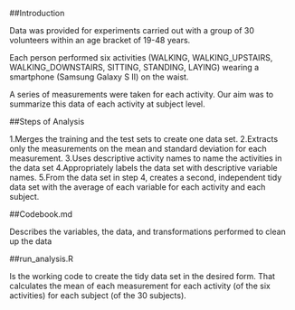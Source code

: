 
##Introduction

Data was provided for experiments carried out with a group of 30 volunteers within an age bracket of 19-48 years. 

Each person performed six activities (WALKING, WALKING_UPSTAIRS, WALKING_DOWNSTAIRS, SITTING, STANDING, LAYING) wearing a smartphone (Samsung Galaxy S II) on the waist. 

A series of measurements were taken for each activity. Our aim was to summarize this data of each activity at subject level.

##Steps of Analysis

1.Merges the training and the test sets to create one data set.
2.Extracts only the measurements on the mean and standard deviation for each measurement.
3.Uses descriptive activity names to name the activities in the data set
4.Appropriately labels the data set with descriptive variable names.
5.From the data set in step 4, creates a second, independent tidy data set with the average of each variable for each activity and each subject.

##Codebook.md

Describes the variables, the data, and transformations performed to clean up the data

##run_analysis.R

Is the working code to create the tidy data set in the desired form. 
That calculates the mean of each measurement for each activity (of the six activities) for each subject (of the 30 subjects). 

